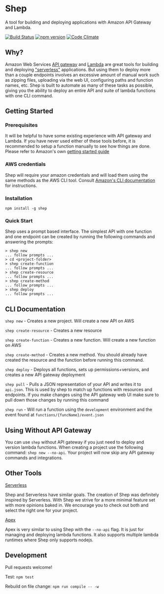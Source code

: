 # Shep

A tool for building and deploying applications with Amazon API Gateway and Lambda.

[![Build Status](https://travis-ci.org/bustlelabs/shep.svg?branch=master)](https://travis-ci.org/bustlelabs/shep) [![npm version](https://badge.fury.io/js/shep.svg)](https://badge.fury.io/js/shep)
[![Code Climate](https://codeclimate.com/github/bustlelabs/shep/badges/gpa.svg)](https://codeclimate.com/github/bustlelabs/shep)

## Why?

Amazon Web Services [API gateway](https://aws.amazon.com/api-gateway/) and [Lambda](https://aws.amazon.com/lambda/) are great tools for building and deploying ["serverless"](http://cloudacademy.com/blog/aws-lambda-serverless-cloud/) applications. But using them to deploy more than a couple endpoints involves an excessive amount of manual work such as zipping files, uploading via the web UI, configuring paths and function names, etc. Shep is built to automate as many of these tasks as possible, giving you the ability to deploy an entire API and suite of lambda functions with one CLI command.

## Getting Started

### Prerequisites

It will be helpful to have some existing experience with API gateway and Lambda. If you have never used either of these tools before, it is recommended to setup a function manually to see how things are done. Please refer to Amazon's own [getting started guide](http://docs.aws.amazon.com/apigateway/latest/developerguide/getting-started.html)  

### AWS credentials

Shep will require your amazon credentials and will load them using the same methods as the AWS CLI tool. Consult [Amazon's CLI documentation](http://docs.aws.amazon.com/cli/latest/topic/config-vars.html) for instructions.

### Installation

`npm install -g shep`

### Quick Start

Shep uses a prompt based interface. The simplest API with one function and one endpoint can be created by running the following commands and answering the prompts:

```
> shep new
... follow prompts ...
> cd <project-folder>
> shep create-function
... follow prompts ...
> shep create-resource
... follow prompts ...
> shep create-method
... follow prompts ...
> shep deploy
... follow prompts ...
```

## CLI Documentation

`shep new` - Creates a new project. Will create a new API on AWS

`shep create-resource` - Creates a new resource

`shep create-function` - Creates a new function. Will create a new function on AWS

`shep create-method` - Creates a new method. You should already have created the resource and the function before running this command.

`shep deploy` - Deploys all functions, sets up permissions+versions, and creates a new API gateway deployment

`shep pull` - Pulls a JSON representation of your API and writes it to `api.json`. This is used by shep to match up functions with resources and endpoints. If you make changes using the API gateway web UI make sure to pull down those changes by running this command

`shep run` - Will run a function using the `development` environment and the event found at `functions/{funcName}/event.json`

## Using Without API Gateway

You can use `shep` without API gateway if you just need to deploy and version lambda functions. When creating a project use the following command: `shep new --no-api`. Your project will now skip any API gateway commands and integrations.

## Other Tools

[Serverless](https://github.com/serverless/serverless)

Shep and Serverless have similar goals. The creation of Shep was definitely inspired by Serverless. With Shep we strive for a more minimal feature set with more opinions baked in. We encourage you to check out both and select the right one for your project.

[Apex](https://github.com/apex/apex)

Apex is very similar to using Shep with the `--no-api` flag. It is just for managing and deploying lambda functions. It also supports multiple lambda runtimes where Shep only supports nodejs.

## Development

Pull requests welcome!

Test: `npm test`

Rebuild on file change: `npm run compile -- -w`
